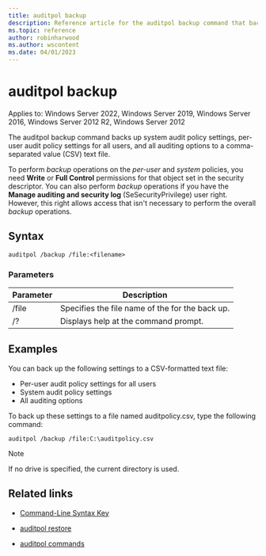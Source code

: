 ```yaml
---
title: auditpol backup
description: Reference article for the auditpol backup command that backs up system audit policy settings, per-user audit policy settings for all users, and all auditing options to a comma-separated value (CSV) text file.
ms.topic: reference
author: robinharwood
ms.author: wscontent
ms.date: 04/01/2023
---
```

# auditpol backup

Applies to: Windows Server 2022, Windows Server 2019, Windows Server 2016, Windows Server 2012 R2, Windows Server 2012

The auditpol backup command backs up system audit policy settings, per-user audit policy settings for all users, and all auditing options to a comma-separated value (CSV) text file.

To perform *backup* operations on the *per-user* and *system* policies, you need **Write** or **Full Control** permissions for that object set in the security descriptor. You can also perform *backup* operations if you have the **Manage auditing and security log** (SeSecurityPrivilege) user right. However, this right allows access that isn't necessary to perform the overall *backup* operations.

## Syntax

```
auditpol /backup /file:<filename>
```

### Parameters

| Parameter | Description |
|-----------|------------- |
| /file | Specifies the file name of the for the back up. |
| /? | Displays help at the command prompt. |

## Examples

You can back up the following settings to a CSV-formatted text file:

- Per-user audit policy settings for all users
- System audit policy settings
- All auditing options

To back up these settings to a file named auditpolicy.csv, type the following command:

```
auditpol /backup /file:C:\auditpolicy.csv
```

> [!NOTE]
> If no drive is specified, the current directory is used.

## Related links

- [Command-Line Syntax Key](command-line-syntax-key.md)

- [auditpol restore](auditpol-restore.md)

- [auditpol commands](auditpol.md)
